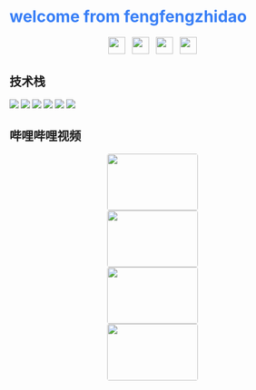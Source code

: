 
<h1 style="color: #377ef6">welcome from fengfengzhidao</h1>

<p align='center'>
<a href="https://space.bilibili.com/359151217"><img height="30" src="https://raw.github.com/fengfengzhidao/fengfengzhidao/main/icons/bilibili_icon.svg"></a>&nbsp;&nbsp;
<a href="https://gitee.com/fengfengzhidao/"><img height="30" src="https://raw.github.com/fengfengzhidao/fengfengzhidao/main/icons/gitee_icon.svg"></a>&nbsp;&nbsp;
<a href="https://github.com/fengfengzhidao/"><img height="30" src="https://raw.github.com/fengfengzhidao/fengfengzhidao/main/icons/github_icon.svg"></a>&nbsp;&nbsp;
<a href="tencent://message/?uin=2974771769&Site=&Menu=yes"><img height="30" src="https://raw.github.com/fengfengzhidao/fengfengzhidao/main/icons/qq_icon.svg"></a>
</p>


## 技术栈

![](https://img.shields.io/badge/python-3.8.6-informational?style=flat&logo=Python&logoColor=white&color=2bbc8a)
![](https://img.shields.io/badge/python-django-informational?style=flat&logo=Django&logoColor=white&color=2bbc8a)
![](https://img.shields.io/badge/python-Flask-informational?style=flat&logo=Flask&logoColor=white&color=2bbc8a)
![](https://img.shields.io/badge/mysql-5.7.26-informational?style=flat&logo=MySQL&logoColor=white&color=2bbc8a)
![](https://img.shields.io/badge/redis-7.0.4-informational?style=flat&logo=Redis&logoColor=white&color=2bbc8a)
![](https://img.shields.io/badge/golang-1.18.2-informational?style=flat&logo=Go&logoColor=white&color=2bbc8a)


## 哔哩哔哩视频

<p align="center">

<a href="https://www.bilibili.com/video/BV1tP411c7dX">
<img style="border-radius: 4px; display: block; width: 160px; height: 100px;" src="https://i2.hdslb.com/bfs/archive/e89561ef1907c2531649476d82c98a4ed335c140.png">
</a>
<a href="https://www.bilibili.com/video/BV1yu411276D">
<img style="border-radius: 4px; display: block; width: 160px; height: 100px;" src="https://i0.hdslb.com/bfs/archive/ea742ba7fce8ad0a20c5ced57475b927f0c23ba8.png">
</a>
<a href="https://www.bilibili.com/video/BV1PL4y1n736">
<img style="border-radius: 4px; display: block; width: 160px; height: 100px;" src="https://i2.hdslb.com/bfs/archive/570664b47adcaa07a26b83fdf6ec5bc980e6c6fd.png">
</a>
<a href="https://www.bilibili.com/video/BV1MU4y1c7UT">
<img style="border-radius: 4px; display: block; width: 160px; height: 100px;" src="https://i2.hdslb.com/bfs/archive/63341f77756f9b3b4a538534a7fbd1e83e773720.png">
</a>

</p>